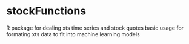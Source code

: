 # stockFunctions
R package for dealing xts time series and stock quotes
basic usage for formating xts data to fit into machine learning models
